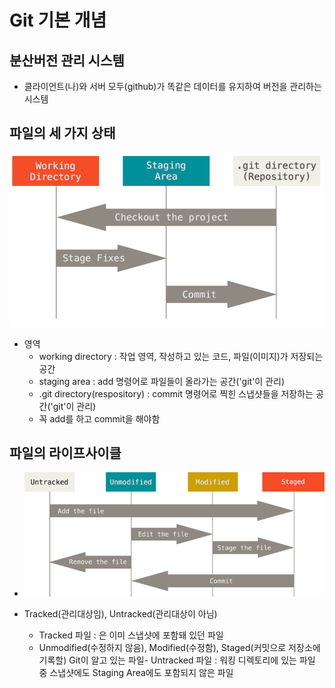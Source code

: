 # Git 기본 개념

## 분산버전 관리 시스템
- 클라이언트(나)와 서버 모두(github)가 똑같은 데이터를 유지하여 버전을 관리하는 시스템

## 파일의 세 가지 상태

![areas](../assets/areas.png)

- 영역
    - working directory : 작업 영역, 작성하고 있는 코드, 파일(이미지)가 저장되는 공간
    - staging area : add 명령어로 파일들이 올라가는 공간('git'이 관리)
    - .git directory(respository) : commit 명령어로 찍힌 스냅샷들을 저장하는 공간('git'이 관리)
    - 꼭 add를 하고 commit을 해야함

## 파일의 라이프사이클
- ![lifecycle](../assets/lifecycle.png)

- Tracked(관리대상임), Untracked(관리대상이 아님)
    - Tracked 파일 : 은 이미 스냅샷에 포함돼 있던 파일
    - Unmodified(수정하지 않음), Modified(수정함), Staged(커밋으로 저장소에 기록할) Git이 알고 있는 파일- Untracked 파일 : 워킹 디렉토리에 있는 파일 중 스냅샷에도 Staging Area에도 포함되지 않은 파일
